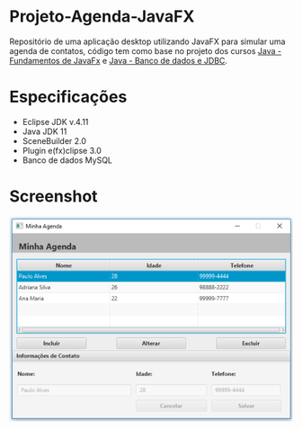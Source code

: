 # Projeto-Agenda-JavaFX
Repositório de uma aplicação desktop utilizando JavaFX para simular uma agenda de contatos, código tem como base no projeto dos cursos
[Java - Fundamentos de JavaFx](https://www.treinaweb.com.br/curso/java-fundamentos-de-javafx) e 
[Java - Banco de dados e JDBC](https://www.treinaweb.com.br/curso/java-banco-de-dados-e-jdbc).


# Especificações
- Eclipse JDK v.4.11 
- Java JDK 11
- SceneBuilder 2.0
- Plugin e(fx)clipse 3.0
- Banco de dados MySQL

# Screenshot
<html lang="pt-br">
<head>
</head>
<body>
	<img src="https://github.com/PauloAlves8039/Projeto-Agenda-JavaFX/blob/master/001-tw-javafx-agenda/imagem/screenshot.png" />
</body>
</html>
